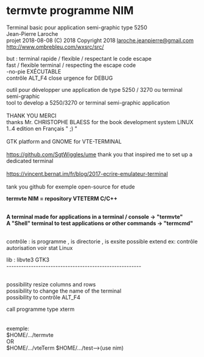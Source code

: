 # termvte programme NIM
Terminal basic pour application semi-graphic type 5250<br />
Jean-Pierre Laroche<br />
projet 2018-08-08  (C) 2018   Copyright 2018  <laroche.jeanpierre@gmail.com><br />
http://www.ombrebleu.com/wxsrc/src/

but : 	terminal rapide	/ flexible / respectant le code escape<br />
        fast / flexible terminal / respecting the escape code<br />
        -no-pie EXÉCUTABLE<br />
        contrôle ALT_F4 close urgence for DEBUG <br />

outil pour développer une application de type 5250 / 3270 ou terminal semi-graphic<br />
tool to develop a 5250/3270 or terminal semi-graphic application<br /> 
<br />
THANK YOU   MERCI<br />
thanks Mr. CHRISTOPHE BLAESS for the book development system LINUX 1..4 edition en Français " ;) " <br />
<br />
GTK platform and GNOME for VTE-TERMINAL<br />
<br />
https://github.com/SgtWiggles/ume   thank you that inspired me to set up a dedicated terminal<br />
<br />
https://vincent.bernat.im/fr/blog/2017-ecrire-emulateur-terminal<br />
<br />
tank you github for exemple open-source for etude<br />


**termvte NIM = repository VTETERM C/C++**<br /><br />

**A terminal made for applications in a terminal / console -> "termvte"**<br />
**A "Shell" terminal to test applications or other commands -> "termcmd"**<br />


<br>
contrôle :  is programme  , is directorie , is exsite  possible extend ex: contrôle autorisation voir stat Linux<br />

lib : libvte3 GTK3 <br />
-------------------------------------------------------<br />
<br />

possibility resize columns and rows<br />
possibility to change the name of the terminal<br />
possibility to contrôle ALT_F4<br />

call programme type xterm 
<br />
<br />
<br />
exemple:<br />
	$HOME/.../termvte <br />
OR<br>
    $HOME/.../vteTerm  $HOME/.../test-->(use nim)<br />


